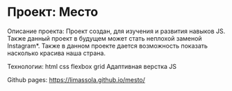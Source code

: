 # Проект: Место

Описание проекта: Проект создан, для изучения и развития навыков JS. Также данный проект в будущем может стать неплохой заменой Instagram*. Также в данном проекте дается возможность показать насколько красива наша страна.

Технологии: 
html
css
flexbox
grid
Адаптивная верстка
JS

Github pages: https://limassola.github.io/mesto/